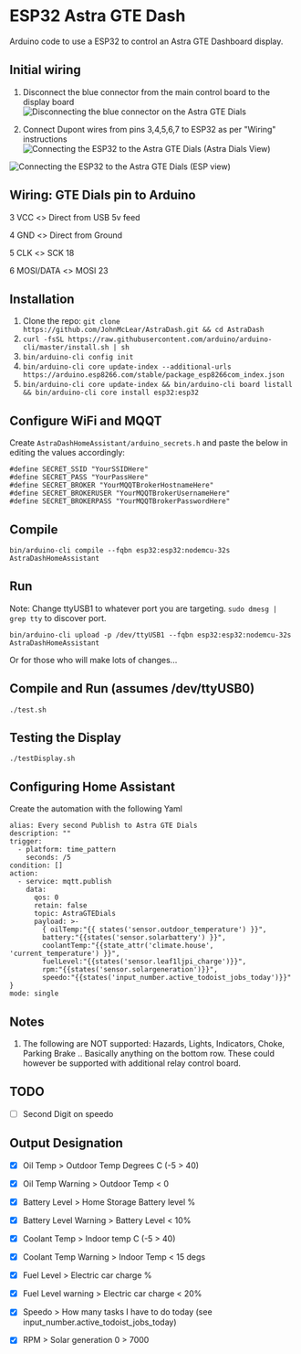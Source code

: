 # ESP32 Astra GTE Dash
Arduino code to use a ESP32 to control an Astra GTE Dashboard display.

## Initial wiring
1. Disconnect the blue connector from the main control board to the display board
![Disconnecting the blue connector on the Astra GTE Dials](https://github.com/JohnMcLear/AstraDash/assets/220864/3600ab1a-57b3-4267-b3ec-5098f7bfbefa)

1. Connect Dupont wires from pins 3,4,5,6,7 to ESP32 as per "Wiring" instructions
![Connecting the ESP32 to the Astra GTE Dials (Astra Dials View)](https://github.com/JohnMcLear/AstraDash/assets/220864/44b5a965-aa06-49ab-9637-cea280dbe507)

![Connecting the ESP32 to the Astra GTE Dials (ESP view)](https://github.com/JohnMcLear/AstraDash/assets/220864/fbfee946-2f15-4cee-b03e-1722e2407713)


## Wiring: GTE Dials pin to Arduino

3 VCC <> Direct from USB 5v feed

4 GND <> Direct from Ground

5 CLK <> SCK 18

6 MOSI/DATA <> MOSI 23

## Installation
1. Clone the repo: ``git clone https://github.com/JohnMcLear/AstraDash.git && cd AstraDash``
1. ``curl -fsSL https://raw.githubusercontent.com/arduino/arduino-cli/master/install.sh | sh``
1. ``bin/arduino-cli config init``
1. ``bin/arduino-cli core update-index --additional-urls https://arduino.esp8266.com/stable/package_esp8266com_index.json``
1. ``bin/arduino-cli core update-index && bin/arduino-cli board listall && bin/arduino-cli core install esp32:esp32``

## Configure WiFi and MQQT
Create ``AstraDashHomeAssistant/arduino_secrets.h`` and paste the below in editing the values accordingly:
```
#define SECRET_SSID "YourSSIDHere"
#define SECRET_PASS "YourPassHere"
#define SECRET_BROKER "YourMQQTBrokerHostnameHere"
#define SECRET_BROKERUSER "YourMQQTBrokerUsernameHere"
#define SECRET_BROKERPASS "YourMQQTBrokerPasswordHere"
```

## Compile
``bin/arduino-cli compile --fqbn esp32:esp32:nodemcu-32s AstraDashHomeAssistant``

## Run
Note: Change ttyUSB1 to whatever port you are targeting.  ``sudo dmesg | grep tty`` to discover port.

``bin/arduino-cli upload -p /dev/ttyUSB1 --fqbn esp32:esp32:nodemcu-32s AstraDashHomeAssistant``

Or for those who will make lots of changes...

## Compile and Run (assumes /dev/ttyUSB0)
``./test.sh``

## Testing the Display
``./testDisplay.sh``

## Configuring Home Assistant
Create the automation with the following Yaml

```
alias: Every second Publish to Astra GTE Dials
description: ""
trigger:
  - platform: time_pattern
    seconds: /5
condition: []
action:
  - service: mqtt.publish
    data:
      qos: 0
      retain: false
      topic: AstraGTEDials
      payload: >-
        { oilTemp:"{{ states('sensor.outdoor_temperature') }}",
        battery:"{{states('sensor.solarbattery') }}",
        coolantTemp:"{{state_attr('climate.house', 'current_temperature') }}",
        fuelLevel:"{{states('sensor.leaf1ljpi_charge')}}",
        rpm:"{{states('sensor.solargeneration')}}",
        speedo:"{{states('input_number.active_todoist_jobs_today')}}" }
mode: single
```


## Notes
1. The following are NOT supported: Hazards, Lights, Indicators, Choke, Parking Brake ..   Basically anything on the bottom row.  These could however be supported with additional relay control board.

## TODO
 - [ ] Second Digit on speedo

## Output Designation
 - [x] Oil Temp > Outdoor Temp Degrees C (-5 > 40)
 - [x] Oil Temp Warning > Outdoor Temp < 0
 - [x] Battery Level > Home Storage Battery level %
 - [x] Battery Level Warning > Battery Level < 10%
 - [x] Coolant Temp > Indoor temp C (-5 > 40)
 - [x] Coolant Temp Warning > Indoor Temp < 15 degs
 - [x] Fuel Level > Electric car charge %
 - [x] Fuel Level warning > Electric car charge < 20%
 - [x] Speedo > How many tasks I have to do today (see input_number.active_todoist_jobs_today)
 - [x] RPM > Solar generation 0 > 7000

